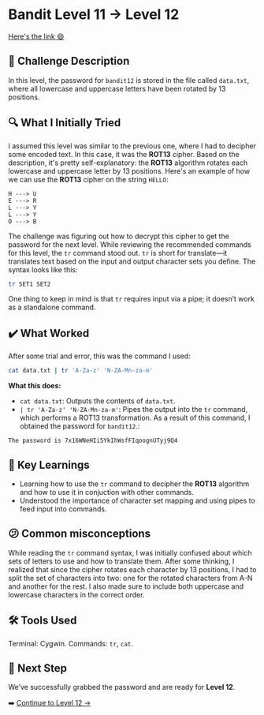 # Bandit Level 11 → Level 12
[Here's the link 😄](https://overthewire.org/wargames/bandit/bandit12.html)

## 📝 Challenge Description 
In this level, the password for `bandit12` is stored in the file called `data.txt`, where all lowercase and uppercase letters have been rotated by 13 positions.







## 🔍 What I Initially Tried 
I assumed this level was similar to the previous one, where I had to decipher some encoded text. In this case, it was the **ROT13** cipher. Based on the description, it's pretty self-explanatory: the **ROT13** algorithm rotates each lowercase and uppercase letter by 13 positions. Here's an example of how we can use the **ROT13** cipher on the string `HELLO`:


```
H ---> U
E ---> R
L ---> Y
L ---> Y
O ---> B

```
The challenge was figuring out how to decrypt this cipher to get the password for the next level. While reviewing the recommended commands for this level, the `tr` command stood out. `tr` is short for translate—it translates text based on the input and output character sets you define. The syntax looks like this:

```bash
tr SET1 SET2
```
One thing to keep in mind is that `tr` requires input via a pipe; it doesn’t work as a standalone command.



## ✔️ What Worked
After some trial and error, this was the command I used:
```bash
cat data.txt | tr 'A-Za-z' 'N-ZA-Mn-za-m'
```
**What this does:**
- `cat data.txt`: Outputs the contents of `data.txt`.
- `| tr 'A-Za-z' 'N-ZA-Mn-za-m'`: Pipes the output into the `tr` command, which performs a ROT13 transformation.
As a result of this command, I obtained the password for `bandit12`.:
```
The password is 7x16WNeHIi5YkIhWsfFIqoognUTyj9Q4
```



## 🧠 Key Learnings
- Learning how to use the `tr` command to decipher the **ROT13** algorithm and how to use it in conjuction with other commands.
- Understood the importance of character set mapping and using pipes to feed input into commands.

## 😕 Common misconceptions
While reading the `tr` command syntax, I was initially confused about which sets of letters to use and how to translate them. After some thinking, I realized that since the cipher rotates each character by 13 positions, I had to split the set of characters into two: one for the rotated characters from A-N and another for the rest. I also made sure to include both uppercase and lowercase characters in the correct order.

## 🛠️ Tools Used 
Terminal: Cygwin.
Commands: `tr`, `cat`. 
 

## 🔐 Next Step
We’ve successfully grabbed the password and are ready for **Level 12**. 

➡️ [Continue to Level 12 →](https://github.com/aminuzz/Bandit-CTF-Journey/blob/main/level%2011%20--%3E%2012.md)
